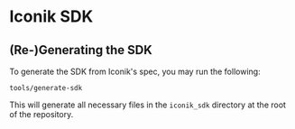 # Iconik SDK


## (Re-)Generating the SDK
To generate the SDK from Iconik's spec, you may run the following:
```shell
tools/generate-sdk
```

This will generate all necessary files in the ``iconik_sdk`` directory
at the root of the repository.
